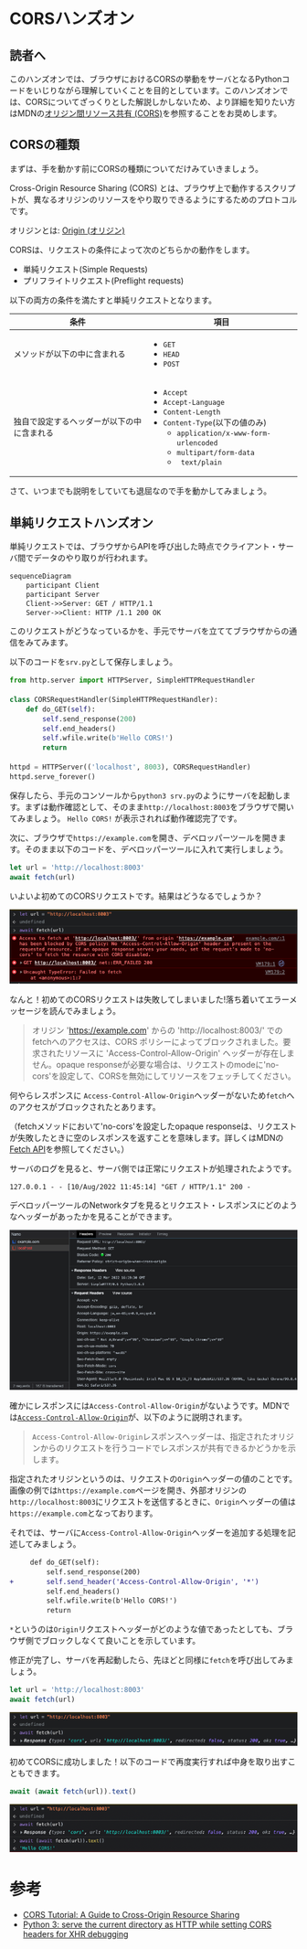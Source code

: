 # CORSハンズオン

## 読者へ

このハンズオンでは、ブラウザにおけるCORSの挙動をサーバとなるPythonコードをいじりながら理解していくことを目的としています。このハンズオンでは、CORSについてざっくりとした解説しかしないため、より詳細を知りたい方はMDNの[オリジン間リソース共有 (CORS)](https://developer.mozilla.org/ja/docs/Web/HTTP/CORS)を参照することをお奨めします。

## CORSの種類

まずは、手を動かす前にCORSの種類についてだけみていきましょう。

Cross-Origin Resource Sharing (CORS) とは、ブラウザ上で動作するスクリプトが、異なるオリジンのリソースをやり取りできるようにするためのプロトコルです。

オリジンとは: [Origin (オリジン)](https://developer.mozilla.org/ja/docs/Glossary/Origin)

CORSは、リクエストの条件によって次のどちらかの動作をします。

- 単純リクエスト(Simple Requests)
- プリフライトリクエスト(Preflight requests)

以下の両方の条件を満たすと単純リクエストとなります。

|条件|項目|
|---|---|
|メソッドが以下の中に含まれる|<ul><li>`GET`</li><li>`HEAD`</li><li>`POST`</li></ul>|
|独自で設定するヘッダーが以下の中に含まれる|<ul><li>`Accept`</li><li>`Accept-Language`</li><li>`Content-Length`</li><li>`Content-Type`(以下の値のみ)<ul><li>`application/x-www-form-urlencoded`</li><li>`multipart/form-data`</li><li>` text/plain`</li></ul></ul>|

さて、いつまでも説明をしていても退屈なので手を動かしてみましょう。

## 単純リクエストハンズオン

単純リクエストでは、ブラウザからAPIを呼び出した時点でクライアント・サーバ間でデータのやり取りが行われます。

```mermaid
sequenceDiagram
    participant Client
    participant Server
    Client->>Server: GET / HTTP/1.1
    Server->>Client: HTTP /1.1 200 OK
```

このリクエストがどうなっているかを、手元でサーバを立ててブラウザからの通信をみてみます。

以下のコードを`srv.py`として保存しましょう。

```python
from http.server import HTTPServer, SimpleHTTPRequestHandler

class CORSRequestHandler(SimpleHTTPRequestHandler):
    def do_GET(self):
        self.send_response(200)
        self.end_headers()
        self.wfile.write(b'Hello CORS!')
        return

httpd = HTTPServer(('localhost', 8003), CORSRequestHandler)
httpd.serve_forever()
```

保存したら、手元のコンソールから`python3 srv.py`のようにサーバを起動します。まずは動作確認として、そのまま`http://localhost:8003`をブラウザで開いてみましょう。
`Hello CORS!` が表示されれば動作確認完了です。

次に、ブラウザで`https://example.com`を開き、デベロッパーツールを開きます。そのまま以下のコードを、デベロッパーツールに入れて実行しましょう。

```javascript
let url = 'http://localhost:8003'
await fetch(url)
```

いよいよ初めてのCORSリクエストです。結果はどうなるでしょうか？

![](./20_simple_request_failed_error_message.png)

なんと！初めてのCORSリクエストは失敗してしまいました!落ち着いてエラーメッセージを読んでみましょう。

> オリジン 'https://example.com' からの 'http://localhost:8003/' でのfetchへのアクセスは、CORS ポリシーによってブロックされました。要求されたリソースに 'Access-Control-Allow-Origin' ヘッダーが存在しません。opaque responseが必要な場合は、リクエストのmodeに'no-cors'を設定して、CORSを無効にしてリソースをフェッチしてください。

何やらレスポンスに `Access-Control-Allow-Origin`ヘッダーがないため`fetch`へのアクセスがブロックされたとあります。

（fetchメソッドにおいて'no-cors'を設定したopaque responseは、リクエストが失敗したときに空のレスポンスを返すことを意味します。詳しくはMDNの[Fetch API](https://developer.mozilla.org/ja/docs/Web/API/Fetch_API)を参照してください。）

サーバのログを見ると、サーバ側では正常にリクエストが処理されたようです。

```console
127.0.0.1 - - [10/Aug/2022 11:45:14] "GET / HTTP/1.1" 200 -
```

デベロッパーツールのNetworkタブを見るとリクエスト・レスポンスにどのようなヘッダーがあったかを見ることができます。

![](./21_simple_request_failed_header_context.png)

確かにレスポンスには`Access-Control-Allow-Origin`がないようです。MDNでは[`Access-Control-Allow-Origin`](https://developer.mozilla.org/ja/docs/Web/HTTP/Headers/Access-Control-Allow-Origin)が、以下のように説明されます。

> `Access-Control-Allow-Origin`レスポンスヘッダーは、指定されたオリジンからのリクエストを行うコードでレスポンスが共有できるかどうかを示します。

指定されたオリジンというのは、リクエストの`Origin`ヘッダーの値のことです。画像の例では`https://example.com`ページを開き、外部オリジンの`http://localhost:8003`にリクエストを送信するときに、`Origin`ヘッダーの値は`https://example.com`となっております。

それでは、サーバに`Access-Control-Allow-Origin`ヘッダーを追加する処理を記述してみましょう。

```diff
     def do_GET(self):
         self.send_response(200)
+        self.send_header('Access-Control-Allow-Origin', '*')
         self.end_headers()
         self.wfile.write(b'Hello CORS!')
         return
```

`*`というのは`Origin`リクエストヘッダーがどのような値であったとしても、ブラウザ側でブロックしなくて良いことを示しています。

修正が完了し、サーバを再起動したら、先ほどと同様に`fetch`を呼び出してみましょう。

```javascript
let url = 'http://localhost:8003'
await fetch(url)
```

![](./22_simple_request_first_success.png)

初めてCORSに成功しました！以下のコードで再度実行すれば中身を取り出すこともできます。

```javascript
await (await fetch(url)).text()
```

![](./23_simple_request_get_text.png)

# 参考

- [CORS Tutorial: A Guide to Cross-Origin Resource Sharing](https://auth0.com/blog/cors-tutorial-a-guide-to-cross-origin-resource-sharing/)
- [Python 3: serve the current directory as HTTP while setting CORS headers for XHR debugging](https://gist.github.com/acdha/925e9ffc3d74ad59c3ea)
